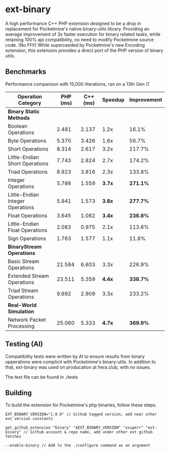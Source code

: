 # ext-binary
A high performance C++ PHP extension designed to be a drop in replacement for Pocketmine's native binary-utils library.
Providing an average improvement of 3x faster execution for binary related tasks, while retaining 100% api compatibility, no need to modify Pocketmine source code. (No FFI!)
While superceeded by Pocketmine's new Encoding extension, this extension provides a direct port of the PHP version of binary utils.

## Benchmarks
Performance comparison with 15,000 itterations, ran on a 13th Gen i7.

| Operation Category | PHP (ms) | C++ (ms) | Speedup | Improvement |
|-------------------|----------|----------|---------|-------------|
| **Binary Static Methods** | | | | |
| Boolean Operations | 2.481 | 2.137 | 1.2x | 16.1% |
| Byte Operations | 5.370 | 3.426 | 1.6x | 56.7% |
| Short Operations | 8.314 | 2.617 | 3.2x | 217.7% |
| Little-Endian Short Operations | 7.743 | 2.824 | 2.7x | 174.2% |
| Triad Operations | 8.923 | 3.816 | 2.3x | 133.8% |
| Integer Operations | 5.786 | 1.559 | **3.7x** | **271.1%** |
| Little-Endian Integer Operations | 5.941 | 1.573 | **3.8x** | **277.7%** |
| Float Operations | 3.645 | 1.082 | **3.4x** | **236.8%** |
| Little-Endian Float Operations | 2.083 | 0.975 | 2.1x | 113.6% |
| Sign Operations | 1.763 | 1.577 | 1.1x | 11.8% |
| **BinaryStream Operations** | | | | |
| Basic Stream Operations | 21.584 | 6.603 | 3.3x | 226.9% |
| Extended Stream Operations | 23.511 | 5.359 | **4.4x** | **338.7%** |
| Triad Stream Operations | 9.692 | 2.909 | 3.3x | 233.2% |
| **Real-World Simulation** | | | | |
| Network Packet Processing | 25.060 | 5.333 | **4.7x** | **369.9%** |


## Testing (AI)
Compatibility tests were written by AI to ensure results from binary opperations were complicit with Pocketmine's binary-utils. In addition to that, ext-binary was used on producation at hera.club, with no issues.

The test file can be found in ./tests

## Building
To build the extension for Pocketmine's php binaries, follow these steps.
```
EXT_BINARY_VERSION="1.0.0" // Github tagged version, add near other ext version constants

get_github_extension "binary" "$EXT_BINARY_VERSION" "xsuperr" "ext-binary" // Github account & repo name, add under other ext github fetches

--enable-binary // Add to the ./configure command as an argument
```
